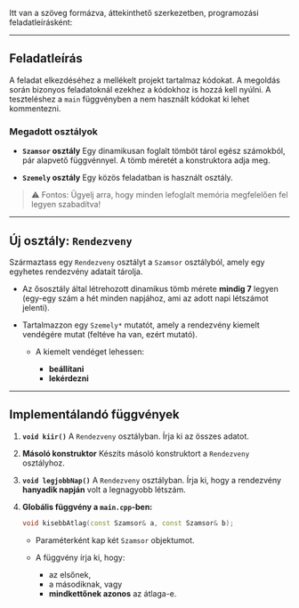 Itt van a szöveg formázva, áttekinthető szerkezetben, programozási feladatleírásként:

---

## Feladatleírás

A feladat elkezdéséhez a mellékelt projekt tartalmaz kódokat. A megoldás során bizonyos feladatoknál ezekhez a kódokhoz is hozzá kell nyúlni. A teszteléshez a `main` függvényben a nem használt kódokat ki lehet kommentezni.

### Megadott osztályok

* **`Szamsor` osztály**
  Egy dinamikusan foglalt tömböt tárol egész számokból, pár alapvető függvénnyel. A tömb méretét a konstruktora adja meg.

* **`Szemely` osztály**
  Egy közös feladatban is használt osztály.

> ⚠️ Fontos: Ügyelj arra, hogy minden lefoglalt memória megfelelően fel legyen szabadítva!

---

## Új osztály: `Rendezveny`

Származtass egy `Rendezveny` osztályt a `Szamsor` osztályból, amely egy egyhetes rendezvény adatait tárolja.

* Az ősosztály által létrehozott dinamikus tömb mérete **mindig 7** legyen
  (egy-egy szám a hét minden napjához, ami az adott napi létszámot jelenti).

* Tartalmazzon egy `Szemely*` mutatót, amely a rendezvény kiemelt vendégére mutat (feltéve ha van, ezért mutató).

  * A kiemelt vendéget lehessen:

    * **beállítani**
    * **lekérdezni**

---

## Implementálandó függvények

1. **`void kiir()`**
   A `Rendezveny` osztályban. Írja ki az összes adatot.

2. **Másoló konstruktor**
   Készíts másoló konstruktort a `Rendezveny` osztályhoz.

3. **`void legjobbNap()`**
   A `Rendezveny` osztályban. Írja ki, hogy a rendezvény **hanyadik napján** volt a legnagyobb létszám.

4. **Globális függvény a `main.cpp`-ben:**

   ```cpp
   void kisebbAtlag(const Szamsor& a, const Szamsor& b);
   ```

   * Paraméterként kap két `Szamsor` objektumot.
   * A függvény írja ki, hogy:

     * az elsőnek,
     * a másodiknak, vagy
     * **mindkettőnek azonos**
       az átlaga-e.

 
